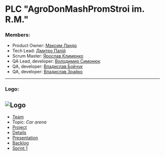 PLC "AgroDonMashPromStroi im. R.M."
=============
### **Members:**
* Product Owner: [Максим Ландо](https://github.com/MaxLand13 "github")
* Tech Lead: [Дмитро Палій](https://github.com/dpalii "github")
* Scrum Master: [Ярослав Клименко](https://github.com/yklym "github")
* QA Lead, developer: [Володимир Симонюк](https://github.com/GeraldMatson "github")
* QA, developer: [Владислав Бойчук](https://github.com/vladichka288 "github")
* QA, developer: [Владислав Зрайко](https://github.com/theeverlong "github")
---
### **Logo:**
![Logo](http://i.piccy.info/i9/9d87c33cd5f427704dd79e3b9664f309/1551169050/241406/1304187/GDC_Logo.jpg)
---
* [Team](https://github.com/orgs/progbase/teams/plc-agrodonmashpromstroi-im-r-m "github")
* Topic: *Car arena*
* [Project](https://github.com/orgs/progbase/projects/10 "github")
* [Details](https://docs.google.com/spreadsheets/d/1FuU8Jsq7IBi3PDiiuQpeOHz1ddis0XdbLuSYguO3oPs/edit?usp=drivesdk "Google Spreadsheets")
* [Presentation](https://docs.google.com/presentation/d/1bAsNQ8ccwbnLXTppgYRm8uV2GCfzKWbWvHF8VzdCSBY/edit#slide=id.g4cd14dbb53_0_2023 "Google Slides")
* [Backlog](https://docs.google.com/spreadsheets/d/1DYUy-5W5ZC0AHK-ODaWHBiCdZMlWiDPeVr2NnF0papk/edit)
* [Sprint 1](https://docs.google.com/document/d/1SHOV-yRbnchhLD-BDeg3Mo19EIQ82R8PxfjyxQa_oPs/edit)
